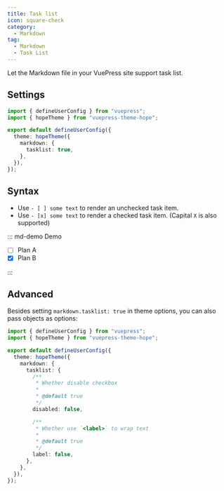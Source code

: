 ```yaml
---
title: Task list
icon: square-check
category:
  - Markdown
tag:
  - Markdown
  - Task List
---
```


Let the Markdown file in your VuePress site support task list.

<!-- more -->

## Settings

```ts twoslash {7} title=".vuepress/config.ts"
import { defineUserConfig } from "vuepress";
import { hopeTheme } from "vuepress-theme-hope";

export default defineUserConfig({
  theme: hopeTheme({
    markdown: {
      tasklist: true,
    },
  }),
});
```

## Syntax

- Use `- [ ] some text` to render an unchecked task item.
- Use `- [x] some text` to render a checked task item. (Capital `X` is also supported)

::: md-demo Demo

- [ ] Plan A
- [x] Plan B

:::

## Advanced

Besides setting `markdown.tasklist: true` in theme options, you can also pass objects as options:

```ts twoslash {7-21} title=".vuepress/config.ts"
import { defineUserConfig } from "vuepress";
import { hopeTheme } from "vuepress-theme-hope";

export default defineUserConfig({
  theme: hopeTheme({
    markdown: {
      tasklist: {
        /**
         * Whether disable checkbox
         *
         * @default true
         */
        disabled: false,

        /**
         * Whether use `<label>` to wrap text
         *
         * @default true
         */
        label: false,
      },
    },
  }),
});
```
